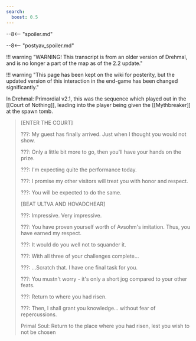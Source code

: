 ```yaml
---
search:
  boost: 0.5
---
```


--8<-- "spoiler.md"

--8<-- "postyav_spoiler.md"

!!! warning "WARNING! This transcript is from an older version of Drehmal, and is no longer a part of the map as of the 2.2 update."

!!! warning "This page has been kept on the wiki for posterity, but the updated version of this interaction in the end-game has been changed significantly."

In Drehmal: Primordial v2.1, this was the sequence which played out in the [[Court of Nothing]], leading into the player being given the [[Mythbreaker]] at the spawn tomb.

> \[ENTER THE COURT\]
>
> ???: My guest has finally arrived. Just when I thought you would not show.
>
> ???: Only a little bit more to go, then you'll have your hands on the prize.
>
> ???: I'm expecting quite the performance today.
>
> ???: I promise my other visitors will treat you with honor and respect.
>
> ???: You will be expected to do the same.
>
> \[BEAT ULTVA AND HOVADCHEAR\]
>
> ???: Impressive. Very impressive.
>
> ???: You have proven yourself worth of Avsohm's imitation. Thus, you have earned my respect.
>
> ???: It would do you well not to squander it.
>
> ???: With all three of your challenges complete...
>
> ???: ...Scratch that. I have one final task for you.
>
> ???: You mustn't worry - it's only a short jog compared to your other feats.
>
> ???: Return to where you had risen.
>
> ???: Then, I shall grant you knowledge... without fear of repercussions.
>
> Primal Soul: Return to the place where you had risen, lest you wish to not be chosen

